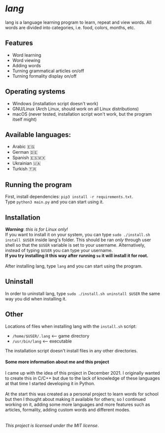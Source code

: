 # *lang*
lang is a language learning program to learn, repeat and view words. All words are divided into categories, i.e. food, colors, months, etc.

## Features
- Word learning
- Word viewing
- Adding words
- Turning grammatical articles on/off
- Turning formality display on/off

## Operating systems
- Windows (installation script doesn't work)
- GNU/Linux (Arch Linux, should work on all Linux distributions)
- macOS (never tested, installation script won't work, but the program itself might)

## Available languages:
- Arabic 🇪🇬
- German 🇩🇪
- Spanish 🇪🇸🇲🇽
- Ukrainian 🇺🇦
- Turkish 🇹🇷

## Running the program
First, install dependencies: `pip3 install -r requirements.txt`.  
Type `python3 main.py` and you can start using it.
## Installation
_**Warning**_: *this is for Linux only!*  
If you want to install it on your system, you can type `sudo ./install.sh install $USER` inside lang's folder. This should be ran _only_ through user shell so that the `$USER` variable is set to your username. Alternatively, instead of typing `$USER` you can type your username.  
**If you try installing it this way after running `su` it will install it for root.**  <br><br>
After installing lang, type `lang` and you can start using the program.  
## Uninstall
In order to uninstall lang, type `sudo ./install.sh uninstall $USER` the same way you did when installing it.  
## Other
Locations of files when installing lang with the `install.sh` script:
- `/home/$USER/.lang`     <-- game directory
- `/usr/bin/lang`         <-- executable

The installation script doesn't install files in any other directories.

#### Some more information about me and this project
I came up with the idea of this project in December 2021. I originally wanted to create this in C/C++ but due to the lack of knowledge of these languages at that time I started developing it in Python.<br><br>
At the start this was created as a personal project to learn words for school but then I thought about making it available for others; so I continued working on it, adding some more languages and more features such as articles, formality, adding custom words and different modes.<br><br><br>
*This project is licensed under the MIT license*.
